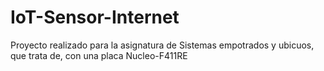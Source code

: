 # IoT-Sensor-Internet
Proyecto realizado para la asignatura de Sistemas empotrados y ubicuos, que trata de, con una placa Nucleo-F411RE
